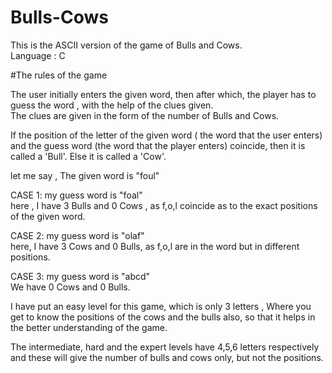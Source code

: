 # Bulls-Cows

This is the ASCII version of the game of Bulls and Cows.  
Language : C

#The rules of the game

The user initially enters the given word, then after which, the player has to guess the word , with the help of the clues given.  
The clues are given in the form of the number of Bulls and Cows.  

If the position of  the letter of the given word ( the word that the user enters) and the guess word (the word that the player enters) coincide, then it is called a 'Bull'. Else it is called a 'Cow'.  

let me say , The given word is  "foul"

CASE 1:
               my guess word is "foal"  
                here , I have 3 Bulls and  0 Cows , as f,o,l coincide as to the exact positions of the given word.
                
CASE 2: 
               my guess word is  "olaf"  
              here, I have 3 Cows and 0 Bulls, as f,o,l are in the word but in different positions.  
              

CASE 3:
               my guess word is "abcd"  
             We have 0 Cows and 0 Bulls.  

I have put an easy level for this game, which is only 3 letters , Where you get to know the positions of the cows and the bulls also, so that it helps in the better understanding of the game.  

The intermediate, hard and the expert levels have 4,5,6 letters respectively and these will give the number of bulls and cows only, but not the positions.
